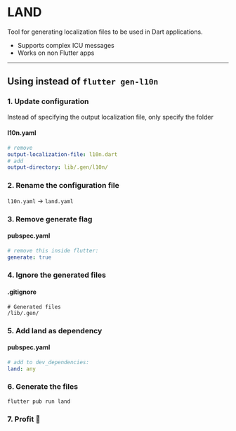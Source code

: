 # LAND

Tool for generating localization files to be used in Dart applications.

- Supports complex ICU messages
- Works on non Flutter apps

---

## Using instead of `flutter gen-l10n`


### 1. Update configuration
Instead of specifying the output localization file, only specify the folder
#### **l10n.yaml**
```yaml
# remove
output-localization-file: l10n.dart
# add
output-directory: lib/.gen/l10n/
```

### 2. Rename the configuration file
`l10n.yaml` -> `land.yaml`

### 3. Remove generate flag
#### **pubspec.yaml**
```yaml
# remove this inside flutter:
generate: true
```

### 4. Ignore the generated files
#### **.gitignore**
```
# Generated files
/lib/.gen/
```

### 5. Add land as dependency
#### **pubspec.yaml**
```yaml
# add to dev_dependencies:
land: any
```

### 6. Generate the files
```
flutter pub run land
```

### 7. Profit 🚀
